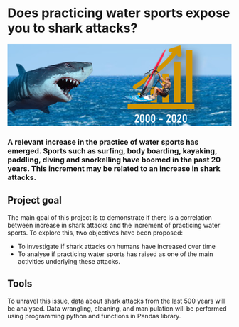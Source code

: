 # Does practicing water sports expose you to shark attacks?

![imagen](https://github.com/Flori-87/data-cleaning-pandas/blob/master/input/image.PNG)

### A relevant increase in the practice of water sports has emerged. Sports such as surfing, body boarding, kayaking, paddling, diving and snorkelling have boomed in the past 20 years. This increment may be related to an increase in shark attacks.

## Project goal

The main goal of this project is to demonstrate if there is a correlation between increase in shark attacks and the increment of practicing water sports. To explore this, two objectives have been proposed:
- To investigate if shark attacks on humans have increased over time 
- To analyse if practicing water sports has raised as one of the main activities underlying these attacks. 

## Tools

To unravel this issue, [data](https://www.kaggle.com/teajay/global-shark-attacks) about shark attacks from the last 500 years  will be analysed. Data wrangling, cleaning, and manipulation will be performed using programming python and functions in Pandas library.
